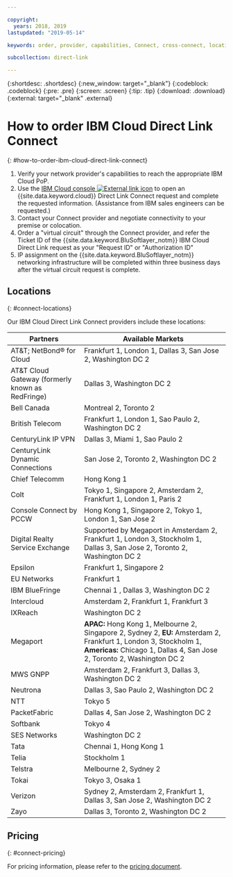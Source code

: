 ```yaml
---

copyright:
  years: 2018, 2019
lastupdated: "2019-05-14"

keywords: order, provider, capabilities, Connect, cross-connect, locations, PoP, datacenter, data, center, pricing, virtual circuit, Request ID, Authorization ID

subcollection: direct-link

---
```


{:shortdesc: .shortdesc}
{:new_window: target="_blank"}
{:codeblock: .codeblock}
{:pre: .pre}
{:screen: .screen}
{:tip: .tip}
{:download: .download}
{:external: target="_blank" .external}

# How to order IBM Cloud Direct Link Connect
{: #how-to-order-ibm-cloud-direct-link-connect}

 1. Verify your network provider's capabilities to reach the appropriate IBM Cloud PoP.
 2. Use the [IBM Cloud console ![External link icon](../../icons/launch-glyph.svg "External link icon")](https://cloud.ibm.com) to open an {{site.data.keyword.cloud}} Direct Link Connect request and complete the requested information. (Assistance from IBM sales engineers can be requested.) 
 3. Contact your Connect provider and negotiate connectivity to your premise or colocation.
 4. Order a "virtual circuit" through the Connect provider, and refer the Ticket ID of the {{site.data.keyword.BluSoftlayer_notm}} IBM Cloud Direct Link request as your "Request ID" or "Authorization ID"
 5. IP assignment on the {{site.data.keyword.BluSoftlayer_notm}} networking infrastructure will be completed within three business days after the virtual circuit request is complete.


## Locations
{: #connect-locations}

Our IBM Cloud Direct Link Connect providers include these locations:

| Partners | Available Markets |
|--------------|--------------|
| AT&T; NetBond® for Cloud | Frankfurt 1, London 1, Dallas 3, San Jose 2, Washington DC 2|
| AT&T Cloud Gateway (formerly known as RedFringe)| Dallas 3, Washington DC 2 |
| Bell Canada | Montreal 2, Toronto 2 |
| British Telecom |   Frankfurt 1, London 1, Sao Paulo 2, Washington DC 2|
| CenturyLink IP VPN | Dallas 3, Miami 1, Sao Paulo 2 |
| CenturyLink Dynamic Connections |  San Jose 2, Toronto 2, Washington DC 2 |
| Chief Telecomm | Hong Kong 1 |
| Colt | Tokyo 1, Singapore 2, Amsterdam 2, Frankfurt 1, London 1, Paris 2 |
| Console Connect by PCCW | Hong Kong 1, Singapore 2, Tokyo 1, London 1, San Jose 2 |
| Digital Realty Service Exchange |	Supported by Megaport in Amsterdam 2, Frankfurt 1, London 3, Stockholm 1, Dallas 3, San Jose 2, Toronto 2, Washington DC 2 |
| Epsilon | Frankfurt 1, Singapore 2 |
| EU Networks | Frankfurt 1 |
| IBM BlueFringe | Chennai 1 , Dallas 3, Washington DC 2 |
| Intercloud | Amsterdam 2, Frankfurt 1, Frankfurt 3 |
| IXReach | Washington DC 2 |
| Megaport | **APAC:** Hong Kong 1, Melbourne 2, Singapore 2, Sydney 2, **EU:** Amsterdam 2, Frankfurt 1, London 3, Stockholm 1, **Americas:** Chicago 1, Dallas 4, San Jose 2,  Toronto 2, Washington DC 2 |
| MWS GNPP | Amsterdam 2, Frankfurt 3, Dallas 3, Washington DC 2 |
| Neutrona |  Dallas 3, Sao Paulo 2, Washington DC 2 |
| NTT | Tokyo 5 |
| PacketFabric | Dallas 4, San Jose 2, Washington DC 2 |
| Softbank | Tokyo 4 |
| SES Networks | Washington DC 2 |
| Tata | Chennai 1, Hong Kong 1 |
| Telia | Stockholm 1 |
| Telstra | Melbourne 2, Sydney 2 |
| Tokai | Tokyo 3, Osaka 1 |
| Verizon | Sydney 2, Amsterdam 2, Frankfurt 1, Dallas 3, San Jose 2, Washington DC 2 |
| Zayo | Dallas 3,  Toronto 2, Washington DC 2 |



## Pricing
{: #connect-pricing}

For pricing information, please refer to the [pricing document](/docs/infrastructure/direct-link?topic=direct-link-pricing-for-ibm-cloud-direct-link#pricing-for-direct-link-connect).
